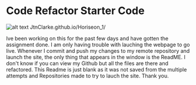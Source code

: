 # Code Refactor Starter Code
![alt text](ReadME.png)
JtnClarke.github.io/Horiseon_1/

Ive been working on this for the past few days and have gotten the assignment done. I am only having trouble with lauching the webpage to go live. Whenever I commit and push my changes to my remote repository and launch the site, the only thing that appears in the window is the ReadME. I don't know if you can view my Github but all the files are there and refactored. This Readme is just blank as it was not saved from the multiple attempts and Repositories made to try to lauch the site. Thank you.
